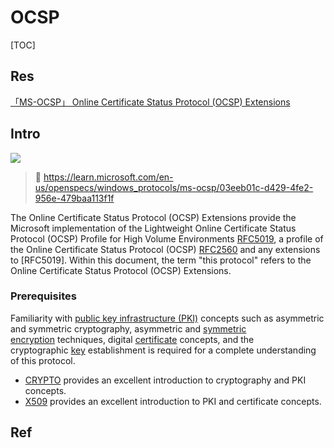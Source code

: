 # OCSP

[TOC]



## Res
[「MS-OCSP」 Online Certificate Status Protocol (OCSP) Extensions](https://learn.microsoft.com/en-us/openspecs/windows_protocols/ms-ocsp/bbe620ce-1cfc-4e1f-9e16-f2a33d250887)



## Intro
![](../../../../../../../../../../../Assets/Pics/Pasted%20image%2020230323125000.png)


> 🔗 https://learn.microsoft.com/en-us/openspecs/windows_protocols/ms-ocsp/03eeb01c-d429-4fe2-956e-479baa113f1f

The Online Certificate Status Protocol (OCSP) Extensions provide the Microsoft implementation of the Lightweight Online Certificate Status Protocol (OCSP) Profile for High Volume Environments [RFC5019](https://go.microsoft.com/fwlink/?LinkId=115190), a profile of the Online Certificate Status Protocol (OCSP) [RFC2560](https://go.microsoft.com/fwlink/?LinkId=90369) and any extensions to [RFC5019]. Within this document, the term "this protocol" refers to the Online Certificate Status Protocol (OCSP) Extensions.

### Prerequisites
Familiarity with [public key infrastructure (PKI)](https://learn.microsoft.com/en-us/openspecs/windows_protocols/ms-ocsp/d13fe123-120b-41b6-8e00-cc4f720d7e9f#gt_fbe33f73-7a2c-4134-ab9e-7a12c6d01348) concepts such as asymmetric and symmetric cryptography, asymmetric and [symmetric encryption](https://learn.microsoft.com/en-us/openspecs/windows_protocols/ms-ocsp/d13fe123-120b-41b6-8e00-cc4f720d7e9f#gt_5d5fbe33-fb23-4288-bf7d-d8bd4593631c) techniques, digital [certificate](https://learn.microsoft.com/en-us/openspecs/windows_protocols/ms-ocsp/d13fe123-120b-41b6-8e00-cc4f720d7e9f#gt_7a0f4b71-23ba-434f-b781-28053ed64879) concepts, and the cryptographic [key](https://learn.microsoft.com/en-us/openspecs/windows_protocols/ms-ocsp/d13fe123-120b-41b6-8e00-cc4f720d7e9f#gt_718bfd46-3cd2-45e8-befa-55f5c9f3be7b) establishment is required for a complete understanding of this protocol.
- [CRYPTO](https://go.microsoft.com/fwlink/?LinkId=89841) provides an excellent introduction to cryptography and PKI concepts.
- [X509](https://go.microsoft.com/fwlink/?LinkId=90590) provides an excellent introduction to PKI and certificate concepts.



## Ref
[ocsp协议_什么是在线证书状态协议（OCSP）和示例教程？]: https://blog.csdn.net/cunjiu9486/article/details/109076874
[密码学系列之:在线证书状态协议OCSP详解]: https://www.cnblogs.com/flydean/p/16452165.html

